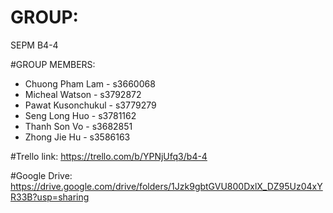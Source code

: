 # GROUP:
SEPM B4-4

#GROUP MEMBERS:
* Chuong Pham Lam - s3660068
* Micheal Watson - s3792872
* Pawat Kusonchukul - s3779279
* Seng Long Huo - s3781162
* Thanh Son Vo - s3682851
* Zhong Jie Hu - s3586163

#Trello link: https://trello.com/b/YPNjUfq3/b4-4

#Google Drive: https://drive.google.com/drive/folders/1Jzk9gbtGVU800DxlX_DZ95Uz04xYR33B?usp=sharing
